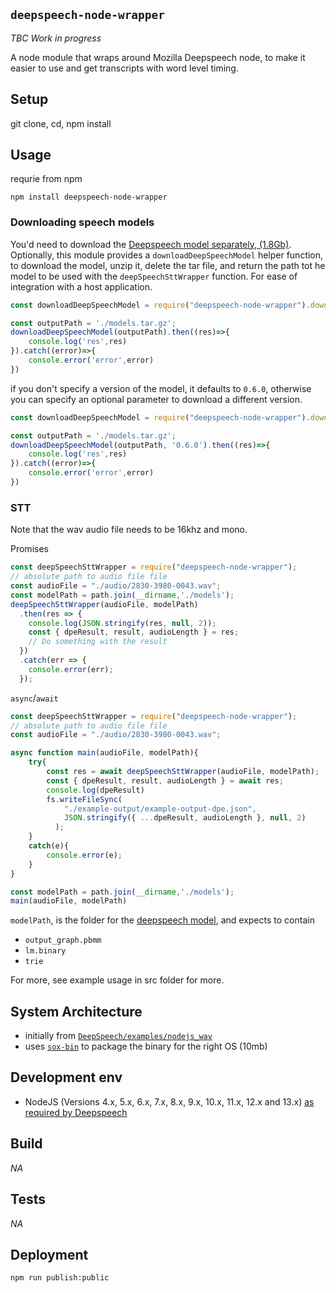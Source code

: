 
## `deepspeech-node-wrapper`
<!-- _One liner + link to confluence page_
_Screenshot of UI - optional_ -->

_TBC_ _Work in progress_

A node module that wraps around Mozilla Deepspeech node, to make it easier to use and get transcripts with word level timing.

## Setup
<!-- _stack - optional_
_How to build and run the code/app_ -->

git clone, cd, npm install


## Usage
requrie from npm

```
npm install deepspeech-node-wrapper
```
### Downloading speech models
You'd need to download the [Deepspeech model separately, (1.8Gb)](https://github.com/mozilla/DeepSpeech/releases/tag/v0.6.0). Optionally, this module provides a `downloadDeepSpeechModel` helper function, to download the model, unzip it, delete the tar file, and return the path tot he model to be used with the `deepSpeechSttWrapper` function. For ease of integration with a host application.

```js
const downloadDeepSpeechModel = require("deepspeech-node-wrapper").downloadDeepSpeechModel;

const outputPath = './models.tar.gz';
downloadDeepSpeechModel(outputPath).then((res)=>{
    console.log('res',res)
}).catch((error)=>{
    console.error('error',error)
})
```

if you don't specify a version of the model, it defaults to `0.6.0`, otherwise you can specify an optional parameter to download a different version.

```js
const downloadDeepSpeechModel = require("deepspeech-node-wrapper").downloadDeepSpeechModel;

const outputPath = './models.tar.gz';
downloadDeepSpeechModel(outputPath, '0.6.0').then((res)=>{
    console.log('res',res)
}).catch((error)=>{
    console.error('error',error)
})
```

### STT

Note that the wav audio file needs to be 16khz and mono.

Promises 
```js
const deepSpeechSttWrapper = require("deepspeech-node-wrapper");
// absolute path to audio file file
const audioFile = "./audio/2830-3980-0043.wav";
const modelPath = path.join(__dirname,'./models'); 
deepSpeechSttWrapper(audioFile, modelPath)
  .then(res => {
    console.log(JSON.stringify(res, null, 2));
    const { dpeResult, result, audioLength } = res;
    // Do something with the result
  })
  .catch(err => {
    console.error(err);
  });
```
`async`/`await` 
```js
const deepSpeechSttWrapper = require("deepspeech-node-wrapper");
// absolute path to audio file file
const audioFile = "./audio/2830-3980-0043.wav";

async function main(audioFile, modelPath){
    try{
        const res = await deepSpeechSttWrapper(audioFile, modelPath);
        const { dpeResult, result, audioLength } = await res;
        console.log(dpeResult)
        fs.writeFileSync(
            "./example-output/example-output-dpe.json",
            JSON.stringify({ ...dpeResult, audioLength }, null, 2)
          );
    }
    catch(e){
        console.error(e);
    }
}

const modelPath = path.join(__dirname,'./models'); 
main(audioFile, modelPath)
```

`modelPath`, is the folder for the [deepspeech model](https://github.com/mozilla/DeepSpeech/releases/tag/v0.6.0), and expects to contain 
- `output_graph.pbmm`
- `lm.binary`
- `trie`

For more, see example usage in src folder for more.
 

## System Architecture
<!-- _High level overview of system architecture_ -->

<!-- uses example from... -->
- initially from [`DeepSpeech/examples/nodejs_wav`](https://github.com/mozilla/DeepSpeech-examples/tree/r0.6/nodejs_wav)
- uses [`sox-bin`](https://www.npmjs.com/package/sox-bin) to package the binary for the right OS (10mb)

<!--  could be moved -->

## Development env
 <!-- _How to run the development environment_
_Coding style convention ref optional, eg which linter to use_
_Linting, github pre-push hook - optional_ -->

- NodeJS (Versions 4.x, 5.x, 6.x, 7.x, 8.x, 9.x, 10.x, 11.x, 12.x and 13.x) [as required by Deepspeech](https://github.com/mozilla/DeepSpeech/releases/tag/v0.6.0)

## Build
<!-- _How to run build_ -->
_NA_

## Tests
<!-- _How to carry out tests_ -->
_NA_

## Deployment
<!-- _How to deploy the code/app into test/staging/production_ -->


```
npm run publish:public
``` 
